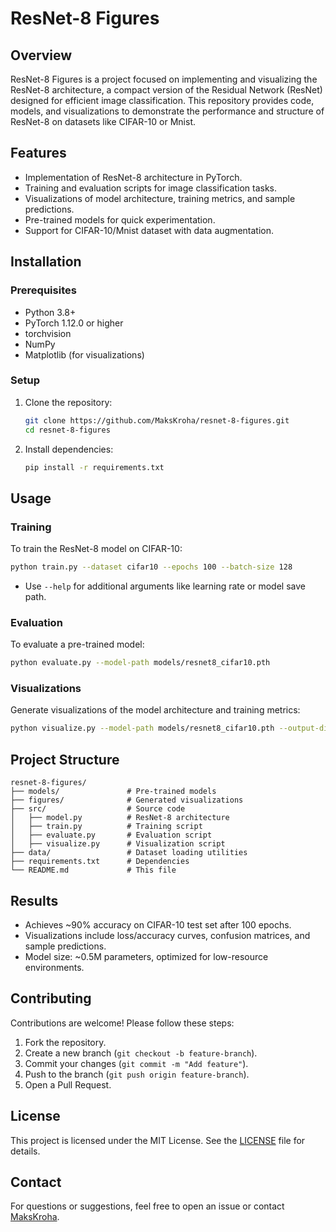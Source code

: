 # ResNet-8 Figures

## Overview
ResNet-8 Figures is a project focused on implementing and visualizing the ResNet-8 architecture, a compact version of the Residual Network (ResNet) designed for efficient image classification. This repository provides code, models, and visualizations to demonstrate the performance and structure of ResNet-8 on datasets like CIFAR-10 or Mnist.

## Features
- Implementation of ResNet-8 architecture in PyTorch.
- Training and evaluation scripts for image classification tasks.
- Visualizations of model architecture, training metrics, and sample predictions.
- Pre-trained models for quick experimentation.
- Support for CIFAR-10/Mnist dataset with data augmentation.

## Installation
### Prerequisites
- Python 3.8+
- PyTorch 1.12.0 or higher
- torchvision
- NumPy
- Matplotlib (for visualizations)

### Setup
1. Clone the repository:
   ```bash
   git clone https://github.com/MaksKroha/resnet-8-figures.git
   cd resnet-8-figures
   ```
2. Install dependencies:
   ```bash
   pip install -r requirements.txt
   ```

## Usage
### Training
To train the ResNet-8 model on CIFAR-10:
```bash
python train.py --dataset cifar10 --epochs 100 --batch-size 128
```
- Use `--help` for additional arguments like learning rate or model save path.

### Evaluation
To evaluate a pre-trained model:
```bash
python evaluate.py --model-path models/resnet8_cifar10.pth
```

### Visualizations
Generate visualizations of the model architecture and training metrics:
```bash
python visualize.py --model-path models/resnet8_cifar10.pth --output-dir figures/
```

## Project Structure
```
resnet-8-figures/
├── models/               # Pre-trained models
├── figures/              # Generated visualizations
├── src/                  # Source code
│   ├── model.py          # ResNet-8 architecture
│   ├── train.py          # Training script
│   ├── evaluate.py       # Evaluation script
│   ├── visualize.py      # Visualization script
├── data/                 # Dataset loading utilities
├── requirements.txt      # Dependencies
└── README.md             # This file
```

## Results
- Achieves ~90% accuracy on CIFAR-10 test set after 100 epochs.
- Visualizations include loss/accuracy curves, confusion matrices, and sample predictions.
- Model size: ~0.5M parameters, optimized for low-resource environments.

## Contributing
Contributions are welcome! Please follow these steps:
1. Fork the repository.
2. Create a new branch (`git checkout -b feature-branch`).
3. Commit your changes (`git commit -m "Add feature"`).
4. Push to the branch (`git push origin feature-branch`).
5. Open a Pull Request.

## License
This project is licensed under the MIT License. See the [LICENSE](LICENSE) file for details.

## Contact
For questions or suggestions, feel free to open an issue or contact [MaksKroha](https://github.com/MaksKroha).
